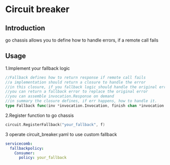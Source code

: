 # Circuit breaker

## Introduction
go chassis allows you to define how to handle errors, if a remote call fails

## Usage

1.Implement your fallback logic

```go
//Fallback defines how to return response if remote call fails
//a implementation should return a closure to handle the error
//in this closure, if you fallback logic should handle the original error,
//you can return a fallback error to replace the original error
//you can assemble invocation.Response on demand
//in summary the closure defines, if err happens, how to handle it.
type Fallback func(inv *invocation.Invocation, finish chan *invocation.Response) func(error) error
```

2.Register function to go chassis
```go
circuit.RegisterFallback("your_fallback", f)
```

3 operate circuit_breaker.yaml to use custom fallback

```yaml
servicecomb:
  fallbackpolicy:
    Consumer:
      policy: your_fallback
```
